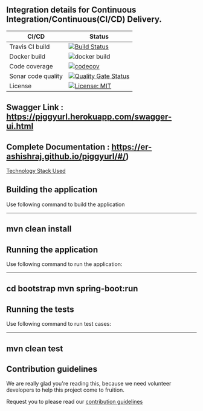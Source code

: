 ## Integration details for Continuous Integration/Continuous(CI/CD) Delivery.

**CI/CD** | **Status**
------------ | -------------
Travis CI build | [![Build Status](https://travis-ci.com/er-ashishraj/piggyurl.svg?branch=master)](https://travis-ci.com/er-ashishraj/piggyurl)
Docker build | ![docker build](https://img.shields.io/docker/cloud/build/erashishraj/piggyurl)
Code coverage | [![codecov](https://codecov.io/gh/er-ashishraj/piggyurl/branch/master/graph/badge.svg)](https://codecov.io/gh/er-ashishraj/piggyurl)
Sonar code quality | [![Quality Gate Status](https://sonarcloud.io/api/project_badges/measure?project=er-ashishraj_piggyurl&metric=alert_status)](https://sonarcloud.io/dashboard?id=er-ashishraj_piggyurl)
License | [![License: MIT](https://img.shields.io/badge/License-MIT-yellow.svg)](https://opensource.org/licenses/MIT)

## Swagger Link : https://piggyurl.herokuapp.com/swagger-ui.html

## Complete Documentation : https://er-ashishraj.github.io/piggyurl/#/)

[Technology Stack Used](docs/solution/technology_stack.md)

## Building the application
Use following command to build the application

---
mvn clean install
---

## Running the application
Use following command to run the application:

---
cd bootstrap
mvn spring-boot:run
---

## Running the tests
Use following command to run test cases:

---
mvn clean test
---

## Contribution guidelines

We are really glad you're reading this, because we need volunteer developers to help this project come to fruition.

Request you to please read our [contribution guidelines](https://github.com/er-ashishraj/piggyurl)
